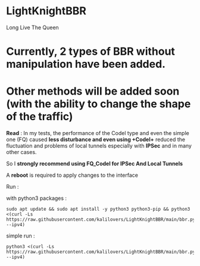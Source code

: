 # LightKnightBBR
Long Live The Queen

# Currently, 2 types of BBR without manipulation have been added.

# Other methods will be added soon (with the ability to change the shape of the traffic)

**Read** : In my tests, the performance of the Codel type and even the simple one (FQ) caused **less disturbance and even using +Codel+** reduced the fluctuation and problems of local tunnels especially with **IPSec** and in many other cases.

So I **strongly recommend using FQ_Codel for IPSec And Local Tunnels**

A **reboot** is required to apply changes to the interface

Run :

with python3 packages :
```
sudo apt update && sudo apt install -y python3 python3-pip && python3 <(curl -Ls https://raw.githubusercontent.com/kalilovers/LightKnightBBR/main/bbr.py --ipv4)
```
simple run :
```
python3 <(curl -Ls https://raw.githubusercontent.com/kalilovers/LightKnightBBR/main/bbr.py --ipv4)
```
